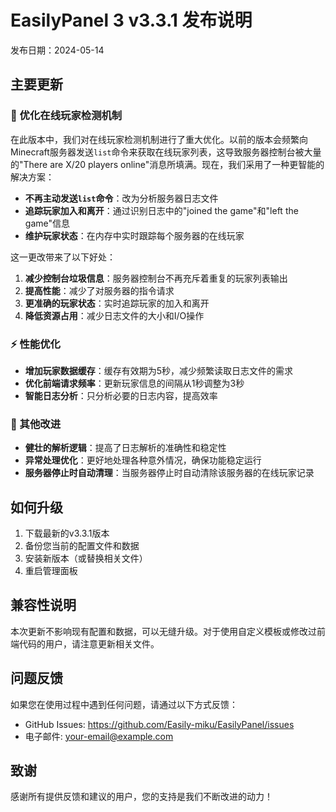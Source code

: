 # EasilyPanel 3 v3.3.1 发布说明

发布日期：2024-05-14

## 主要更新

### 🔄 优化在线玩家检测机制

在此版本中，我们对在线玩家检测机制进行了重大优化。以前的版本会频繁向Minecraft服务器发送`list`命令来获取在线玩家列表，这导致服务器控制台被大量的"There are X/20 players online"消息所填满。现在，我们采用了一种更智能的解决方案：

- **不再主动发送`list`命令**：改为分析服务器日志文件
- **追踪玩家加入和离开**：通过识别日志中的"joined the game"和"left the game"信息
- **维护玩家状态**：在内存中实时跟踪每个服务器的在线玩家

这一更改带来了以下好处：

1. **减少控制台垃圾信息**：服务器控制台不再充斥着重复的玩家列表输出
2. **提高性能**：减少了对服务器的指令请求
3. **更准确的玩家状态**：实时追踪玩家的加入和离开
4. **降低资源占用**：减少日志文件的大小和I/O操作

### ⚡ 性能优化

- **增加玩家数据缓存**：缓存有效期为5秒，减少频繁读取日志文件的需求
- **优化前端请求频率**：更新玩家信息的间隔从1秒调整为3秒
- **智能日志分析**：只分析必要的日志内容，提高效率

### 🧩 其他改进

- **健壮的解析逻辑**：提高了日志解析的准确性和稳定性
- **异常处理优化**：更好地处理各种意外情况，确保功能稳定运行
- **服务器停止时自动清理**：当服务器停止时自动清除该服务器的在线玩家记录

## 如何升级

1. 下载最新的v3.3.1版本
2. 备份您当前的配置文件和数据
3. 安装新版本（或替换相关文件）
4. 重启管理面板

## 兼容性说明

本次更新不影响现有配置和数据，可以无缝升级。对于使用自定义模板或修改过前端代码的用户，请注意更新相关文件。

## 问题反馈

如果您在使用过程中遇到任何问题，请通过以下方式反馈：

- GitHub Issues: https://github.com/Easily-miku/EasilyPanel/issues
- 电子邮件: your-email@example.com

## 致谢

感谢所有提供反馈和建议的用户，您的支持是我们不断改进的动力！ 